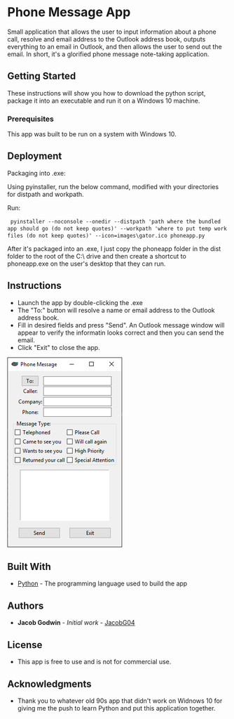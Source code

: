 # Phone Message App

Small application that allows the user to input information about a phone call, resolve and email address to the Outlook address book, outputs everything to an email in Outlook, and then allows the user to send out the email. In short, it's a glorified phone message note-taking application.

## Getting Started

These instructions will show you how to download the python script, package it into an executable and run it on a Windows 10 machine.

### Prerequisites

This app was built to be run on a system with Windows 10.

## Deployment

Packaging into .exe:

Using pyinstaller, run the below command, modified with your directories for distpath and workpath.

Run:
```
 pyinstaller --noconsole --onedir --distpath 'path where the bundled app should go (do not keep quotes)' --workpath 'where to put temp work files (do not keep quotes)' --icon=images\gator.ico phoneapp.py
```
After it's packaged into an .exe, I just copy the phoneapp folder in the dist folder to the root of the C:\ drive and then create a shortcut to phoneapp.exe on the user's desktop that they can run.

## Instructions

* Launch the app by double-clicking the .exe
* The "To:" button will resolve a name or email address to the Outlook address book.
* Fill in desired fields and press "Send". An Outlook message window will appear to verify the informatin looks correct and then you can send the email.
* Click "Exit" to close the app.

![Screenshot of the app](https://github.com/JacobG04/phone_message/blob/master/images/phone_message_screencap.PNG)

## Built With

* [Python](https://www.python.org/downloads/) - The programming language used to build the app

## Authors

* **Jacob Godwin** - *Initial work* - [JacobG04](https://github.com/JacobG04)

## License

* This app is free to use and is not for commercial use.

## Acknowledgments

* Thank you to whatever old 90s app that didn't work on Widnows 10 for giving me the push to learn Python and put this application together.

